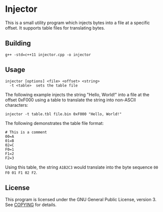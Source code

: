 # Injector

This is a small utility program which injects bytes into a file at a specific offset. It supports table files for translating bytes.

## Building

	g++ -std=c++11 injector.cpp -o injector

## Usage

	injector [options] <file> <offset> <string>
	  -t <table>  sets the table file

The following example injects the string "Hello, World!" into a file at the offset 0xF000 using a table to translate the string into non-ASCII characters:

	injector -t table.tbl file.bin 0xF000 "Hello, World!"

The following demonstrates the table file format:

	# This is a comment
	00=A
	01=B
	02=C
	F0=1
	F1=2
	F2=3

Using this table, the string `A1B2C3` would translate into the byte sequence `00 F0 01 F1 02 F2`.

## License

This program is licensed under the GNU General Public License, version 3. See [COPYING](COPYING) for details.
